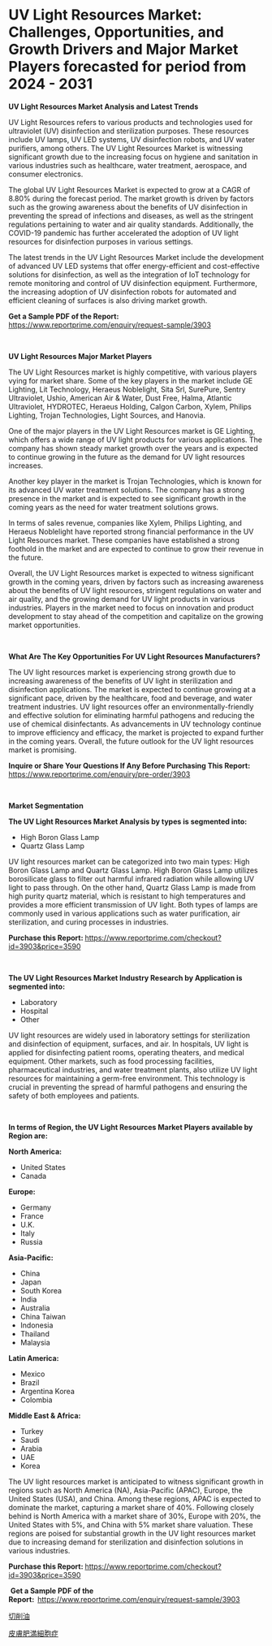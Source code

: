<p><h1>UV Light Resources Market: Challenges, Opportunities, and Growth Drivers and Major Market Players forecasted for period from 2024 - 2031</h1></p><p><strong>UV Light Resources Market Analysis and Latest Trends</strong></p>
<p><p>UV Light Resources refers to various products and technologies used for ultraviolet (UV) disinfection and sterilization purposes. These resources include UV lamps, UV LED systems, UV disinfection robots, and UV water purifiers, among others. The UV Light Resources Market is witnessing significant growth due to the increasing focus on hygiene and sanitation in various industries such as healthcare, water treatment, aerospace, and consumer electronics.</p><p>The global UV Light Resources Market is expected to grow at a CAGR of 8.80% during the forecast period. The market growth is driven by factors such as the growing awareness about the benefits of UV disinfection in preventing the spread of infections and diseases, as well as the stringent regulations pertaining to water and air quality standards. Additionally, the COVID-19 pandemic has further accelerated the adoption of UV light resources for disinfection purposes in various settings.</p><p>The latest trends in the UV Light Resources Market include the development of advanced UV LED systems that offer energy-efficient and cost-effective solutions for disinfection, as well as the integration of IoT technology for remote monitoring and control of UV disinfection equipment. Furthermore, the increasing adoption of UV disinfection robots for automated and efficient cleaning of surfaces is also driving market growth.</p></p>
<p><strong>Get a Sample PDF of the Report:&nbsp;</strong> <a href="https://www.reportprime.com/enquiry/request-sample/3903">https://www.reportprime.com/enquiry/request-sample/3903</a></p>
<p>&nbsp;</p>
<p><strong>UV Light Resources Major Market Players</strong></p>
<p><p>The UV Light Resources market is highly competitive, with various players vying for market share. Some of the key players in the market include GE Lighting, Lit Technology, Heraeus Noblelight, Sita Srl, SurePure, Sentry Ultraviolet, Ushio, American Air & Water, Dust Free, Halma, Atlantic Ultraviolet, HYDROTEC, Heraeus Holding, Calgon Carbon, Xylem, Philips Lighting, Trojan Technologies, Light Sources, and Hanovia.</p><p>One of the major players in the UV Light Resources market is GE Lighting, which offers a wide range of UV light products for various applications. The company has shown steady market growth over the years and is expected to continue growing in the future as the demand for UV light resources increases.</p><p>Another key player in the market is Trojan Technologies, which is known for its advanced UV water treatment solutions. The company has a strong presence in the market and is expected to see significant growth in the coming years as the need for water treatment solutions grows.</p><p>In terms of sales revenue, companies like Xylem, Philips Lighting, and Heraeus Noblelight have reported strong financial performance in the UV Light Resources market. These companies have established a strong foothold in the market and are expected to continue to grow their revenue in the future.</p><p>Overall, the UV Light Resources market is expected to witness significant growth in the coming years, driven by factors such as increasing awareness about the benefits of UV light resources, stringent regulations on water and air quality, and the growing demand for UV light products in various industries. Players in the market need to focus on innovation and product development to stay ahead of the competition and capitalize on the growing market opportunities.</p></p>
<p>&nbsp;</p>
<p><strong>What Are The Key Opportunities For UV Light Resources Manufacturers?</strong></p>
<p><p>The UV light resources market is experiencing strong growth due to increasing awareness of the benefits of UV light in sterilization and disinfection applications. The market is expected to continue growing at a significant pace, driven by the healthcare, food and beverage, and water treatment industries. UV light resources offer an environmentally-friendly and effective solution for eliminating harmful pathogens and reducing the use of chemical disinfectants. As advancements in UV technology continue to improve efficiency and efficacy, the market is projected to expand further in the coming years. Overall, the future outlook for the UV light resources market is promising.</p></p>
<p><strong>Inquire or Share Your Questions If Any Before Purchasing This Report:</strong> <a href="https://www.reportprime.com/enquiry/pre-order/3903">https://www.reportprime.com/enquiry/pre-order/3903</a></p>
<p>&nbsp;</p>
<p><strong>Market Segmentation</strong></p>
<p><strong>The UV Light Resources Market Analysis by types is segmented into:</strong></p>
<p><ul><li>High Boron Glass Lamp</li><li>Quartz Glass Lamp</li></ul></p>
<p><p>UV light resources market can be categorized into two main types: High Boron Glass Lamp and Quartz Glass Lamp. High Boron Glass Lamp utilizes borosilicate glass to filter out harmful infrared radiation while allowing UV light to pass through. On the other hand, Quartz Glass Lamp is made from high purity quartz material, which is resistant to high temperatures and provides a more efficient transmission of UV light. Both types of lamps are commonly used in various applications such as water purification, air sterilization, and curing processes in industries.</p></p>
<p><strong>Purchase this Report:&nbsp;</strong><a href="https://www.reportprime.com/checkout?id=3903&price=3590">https://www.reportprime.com/checkout?id=3903&price=3590</a></p>
<p>&nbsp;</p>
<p><strong>The UV Light Resources Market Industry Research by Application is segmented into:</strong></p>
<p><ul><li>Laboratory</li><li>Hospital</li><li>Other</li></ul></p>
<p><p>UV light resources are widely used in laboratory settings for sterilization and disinfection of equipment, surfaces, and air. In hospitals, UV light is applied for disinfecting patient rooms, operating theaters, and medical equipment. Other markets, such as food processing facilities, pharmaceutical industries, and water treatment plants, also utilize UV light resources for maintaining a germ-free environment. This technology is crucial in preventing the spread of harmful pathogens and ensuring the safety of both employees and patients.</p></p>
<p>&nbsp;</p>
<p><strong>In terms of Region, the UV Light Resources Market Players available by Region are:</strong></p>
<p>
    <p> <strong> North America: </strong>
        <ul>
            <li>United States</li>
            <li>Canada</li>
        </ul>
        </p> 
    <p> <strong> Europe: </strong>
        <ul>
            <li>Germany</li>
            <li>France</li>
            <li>U.K.</li>
            <li>Italy</li>
            <li>Russia</li>
        </ul>
        </p> 
    <p> <strong> Asia-Pacific: </strong>
        <ul>
            <li>China</li>
            <li>Japan</li>
            <li>South Korea</li>
            <li>India</li>
            <li>Australia</li>
            <li>China Taiwan</li>
            <li>Indonesia</li>
            <li>Thailand</li>
            <li>Malaysia</li>
        </ul>
        </p> 
    <p> <strong> Latin America: </strong>
        <ul>
            <li>Mexico</li>
            <li>Brazil</li>
            <li>Argentina Korea</li>
            <li>Colombia</li>
        </ul>
        </p> 
    <p> <strong> Middle East & Africa: </strong>
        <ul>
            <li>Turkey</li>
            <li>Saudi</li>
            <li>Arabia</li>
            <li>UAE</li>
            <li>Korea</li>
        </ul>
    </p>
    </p>
<p><p>The UV light resources market is anticipated to witness significant growth in regions such as North America (NA), Asia-Pacific (APAC), Europe, the United States (USA), and China. Among these regions, APAC is expected to dominate the market, capturing a market share of 40%. Following closely behind is North America with a market share of 30%, Europe with 20%, the United States with 5%, and China with 5% market share valuation. These regions are poised for substantial growth in the UV light resources market due to increasing demand for sterilization and disinfection solutions in various industries.</p></p>
<p><strong>Purchase this Report: </strong><a href="https://www.reportprime.com/checkout?id=3903&price=3590">https://www.reportprime.com/checkout?id=3903&price=3590</a></p>
<p>&nbsp;<strong>Get a Sample PDF of the Report:&nbsp;&nbsp;</strong><a href="https://www.reportprime.com/enquiry/request-sample/3903">https://www.reportprime.com/enquiry/request-sample/3903</a></p>
<p><strong></strong></p>
<p><p><a href="https://github.com/RodHoppe07/Market-Research-Report-List-1/blob/main/488798414789.md">切削油</a></p><p><a href="https://github.com/laurenreichert/Market-Research-Report-List-1/blob/main/381640414788.md">皮膚肥満細胞症</a></p></p>